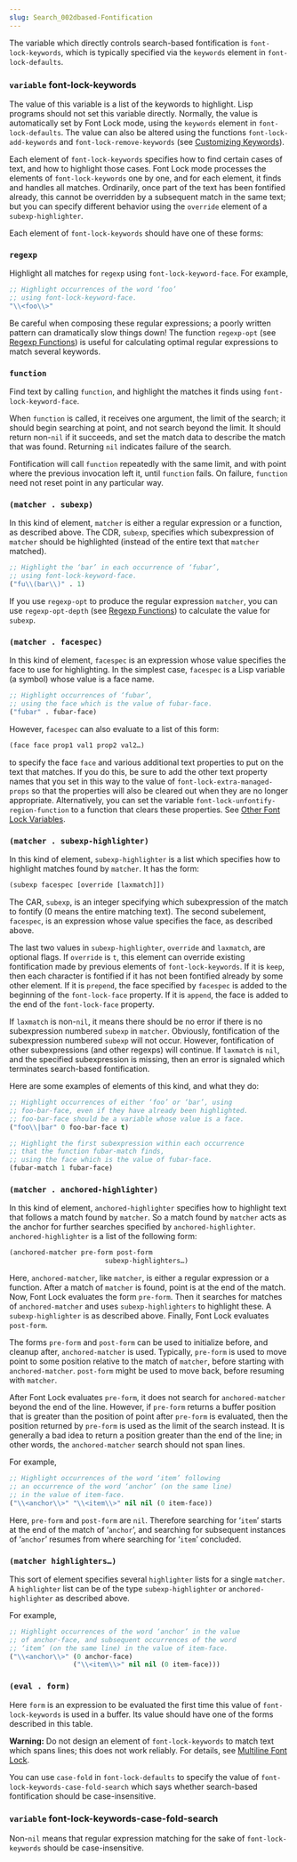 ```yaml
---
slug: Search_002dbased-Fontification
---
```


The variable which directly controls search-based fontification is `font-lock-keywords`, which is typically specified via the `keywords` element in `font-lock-defaults`.

### <span className="tag variable">`variable`</span> **font-lock-keywords**

The value of this variable is a list of the keywords to highlight. Lisp programs should not set this variable directly. Normally, the value is automatically set by Font Lock mode, using the `keywords` element in `font-lock-defaults`. The value can also be altered using the functions `font-lock-add-keywords` and `font-lock-remove-keywords` (see [Customizing Keywords](/docs/elisp/Customizing-Keywords)).

Each element of `font-lock-keywords` specifies how to find certain cases of text, and how to highlight those cases. Font Lock mode processes the elements of `font-lock-keywords` one by one, and for each element, it finds and handles all matches. Ordinarily, once part of the text has been fontified already, this cannot be overridden by a subsequent match in the same text; but you can specify different behavior using the `override` element of a `subexp-highlighter`.

Each element of `font-lock-keywords` should have one of these forms:

### `regexp`

Highlight all matches for `regexp` using `font-lock-keyword-face`. For example,

```lisp
;; Highlight occurrences of the word ‘foo’
;; using font-lock-keyword-face.
"\\<foo\\>"
```

Be careful when composing these regular expressions; a poorly written pattern can dramatically slow things down! The function `regexp-opt` (see [Regexp Functions](/docs/elisp/Regexp-Functions)) is useful for calculating optimal regular expressions to match several keywords.

### `function`

Find text by calling `function`, and highlight the matches it finds using `font-lock-keyword-face`.

When `function` is called, it receives one argument, the limit of the search; it should begin searching at point, and not search beyond the limit. It should return non-`nil` if it succeeds, and set the match data to describe the match that was found. Returning `nil` indicates failure of the search.

Fontification will call `function` repeatedly with the same limit, and with point where the previous invocation left it, until `function` fails. On failure, `function` need not reset point in any particular way.

### `(matcher . subexp)`

In this kind of element, `matcher` is either a regular expression or a function, as described above. The CDR, `subexp`, specifies which subexpression of `matcher` should be highlighted (instead of the entire text that `matcher` matched).

```lisp
;; Highlight the ‘bar’ in each occurrence of ‘fubar’,
;; using font-lock-keyword-face.
("fu\\(bar\\)" . 1)
```

If you use `regexp-opt` to produce the regular expression `matcher`, you can use `regexp-opt-depth` (see [Regexp Functions](/docs/elisp/Regexp-Functions)) to calculate the value for `subexp`.

### `(matcher . facespec)`

In this kind of element, `facespec` is an expression whose value specifies the face to use for highlighting. In the simplest case, `facespec` is a Lisp variable (a symbol) whose value is a face name.

```lisp
;; Highlight occurrences of ‘fubar’,
;; using the face which is the value of fubar-face.
("fubar" . fubar-face)
```

However, `facespec` can also evaluate to a list of this form:

```lisp
(face face prop1 val1 prop2 val2…)
```

to specify the face `face` and various additional text properties to put on the text that matches. If you do this, be sure to add the other text property names that you set in this way to the value of `font-lock-extra-managed-props` so that the properties will also be cleared out when they are no longer appropriate. Alternatively, you can set the variable `font-lock-unfontify-region-function` to a function that clears these properties. See [Other Font Lock Variables](/docs/elisp/Other-Font-Lock-Variables).

### `(matcher . subexp-highlighter)`

In this kind of element, `subexp-highlighter` is a list which specifies how to highlight matches found by `matcher`. It has the form:

```lisp
(subexp facespec [override [laxmatch]])
```

The CAR, `subexp`, is an integer specifying which subexpression of the match to fontify (0 means the entire matching text). The second subelement, `facespec`, is an expression whose value specifies the face, as described above.

The last two values in `subexp-highlighter`, `override` and `laxmatch`, are optional flags. If `override` is `t`, this element can override existing fontification made by previous elements of `font-lock-keywords`. If it is `keep`, then each character is fontified if it has not been fontified already by some other element. If it is `prepend`, the face specified by `facespec` is added to the beginning of the `font-lock-face` property. If it is `append`, the face is added to the end of the `font-lock-face` property.

If `laxmatch` is non-`nil`, it means there should be no error if there is no subexpression numbered `subexp` in `matcher`. Obviously, fontification of the subexpression numbered `subexp` will not occur. However, fontification of other subexpressions (and other regexps) will continue. If `laxmatch` is `nil`, and the specified subexpression is missing, then an error is signaled which terminates search-based fontification.

Here are some examples of elements of this kind, and what they do:

```lisp
;; Highlight occurrences of either ‘foo’ or ‘bar’, using
;; foo-bar-face, even if they have already been highlighted.
;; foo-bar-face should be a variable whose value is a face.
("foo\\|bar" 0 foo-bar-face t)

;; Highlight the first subexpression within each occurrence
;; that the function fubar-match finds,
;; using the face which is the value of fubar-face.
(fubar-match 1 fubar-face)
```

### `(matcher . anchored-highlighter)`

In this kind of element, `anchored-highlighter` specifies how to highlight text that follows a match found by `matcher`. So a match found by `matcher` acts as the anchor for further searches specified by `anchored-highlighter`. `anchored-highlighter` is a list of the following form:

```lisp
(anchored-matcher pre-form post-form
                        subexp-highlighters…)
```

Here, `anchored-matcher`, like `matcher`, is either a regular expression or a function. After a match of `matcher` is found, point is at the end of the match. Now, Font Lock evaluates the form `pre-form`. Then it searches for matches of `anchored-matcher` and uses `subexp-highlighters` to highlight these. A `subexp-highlighter` is as described above. Finally, Font Lock evaluates `post-form`.

The forms `pre-form` and `post-form` can be used to initialize before, and cleanup after, `anchored-matcher` is used. Typically, `pre-form` is used to move point to some position relative to the match of `matcher`, before starting with `anchored-matcher`. `post-form` might be used to move back, before resuming with `matcher`.

After Font Lock evaluates `pre-form`, it does not search for `anchored-matcher` beyond the end of the line. However, if `pre-form` returns a buffer position that is greater than the position of point after `pre-form` is evaluated, then the position returned by `pre-form` is used as the limit of the search instead. It is generally a bad idea to return a position greater than the end of the line; in other words, the `anchored-matcher` search should not span lines.

For example,

```lisp
;; Highlight occurrences of the word ‘item’ following
;; an occurrence of the word ‘anchor’ (on the same line)
;; in the value of item-face.
("\\<anchor\\>" "\\<item\\>" nil nil (0 item-face))
```

Here, `pre-form` and `post-form` are `nil`. Therefore searching for ‘`item`’ starts at the end of the match of ‘`anchor`’, and searching for subsequent instances of ‘`anchor`’ resumes from where searching for ‘`item`’ concluded.

### `(matcher highlighters…)`

This sort of element specifies several `highlighter` lists for a single `matcher`. A `highlighter` list can be of the type `subexp-highlighter` or `anchored-highlighter` as described above.

For example,

```lisp
;; Highlight occurrences of the word ‘anchor’ in the value
;; of anchor-face, and subsequent occurrences of the word
;; ‘item’ (on the same line) in the value of item-face.
("\\<anchor\\>" (0 anchor-face)
                ("\\<item\\>" nil nil (0 item-face)))
```

### `(eval . form)`

Here `form` is an expression to be evaluated the first time this value of `font-lock-keywords` is used in a buffer. Its value should have one of the forms described in this table.

**Warning:** Do not design an element of `font-lock-keywords` to match text which spans lines; this does not work reliably. For details, see [Multiline Font Lock](/docs/elisp/Multiline-Font-Lock).

You can use `case-fold` in `font-lock-defaults` to specify the value of `font-lock-keywords-case-fold-search` which says whether search-based fontification should be case-insensitive.

### <span className="tag variable">`variable`</span> **font-lock-keywords-case-fold-search**

Non-`nil` means that regular expression matching for the sake of `font-lock-keywords` should be case-insensitive.

